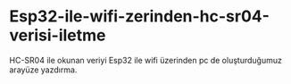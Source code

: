 # Esp32-ile-wifi-zerinden-hc-sr04-verisi-iletme
HC-SR04 ile okunan veriyi Esp32 ile wifi üzerinden pc de oluşturduğumuz arayüze yazdırma.
